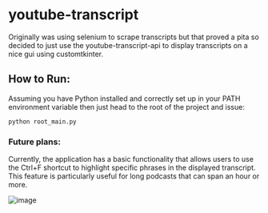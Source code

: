 # youtube-transcript
Originally was using selenium to scrape transcripts but that proved a pita so decided to just use the youtube-transcript-api to display transcripts on a nice gui using customtkinter.  

## How to Run:
Assuming you have Python installed and correctly set up in your PATH environment variable then just head to the root of the project and issue:
```
python root_main.py
```
### Future plans: 
Currently, the application has a basic functionality that allows users to use the Ctrl+F shortcut to highlight specific phrases in the displayed transcript. This feature is particularly useful for long podcasts that can span an hour or more.


![image](https://github.com/saboel/youtube-transcript/assets/57048754/7c17c134-a9f8-47c0-b6bb-fe7f30ad8324)
